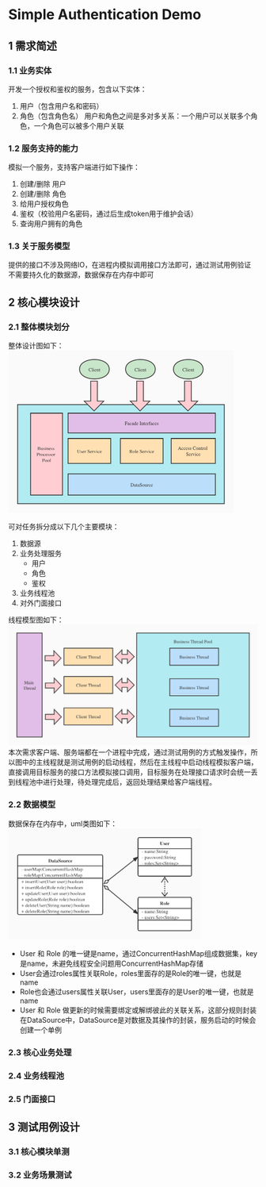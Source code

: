 # Simple Authentication Demo

## 1 需求简述
### 1.1 业务实体
开发一个授权和鉴权的服务，包含以下实体：
1. 用户（包含用户名和密码）
2. 角色（包含角色名）
用户和角色之间是多对多关系：一个用户可以关联多个角色，一个角色可以被多个用户关联

### 1.2 服务支持的能力
模拟一个服务，支持客户端进行如下操作：
1. 创建/删除 用户
2. 创建/删除 角色
3. 给用户授权角色
4. 鉴权（校验用户名密码，通过后生成token用于维护会话）
5. 查询用户拥有的角色

### 1.3 关于服务模型
提供的接口不涉及网络IO，在进程内模拟调用接口方法即可，通过测试用例验证
不需要持久化的数据源，数据保存在内存中即可

## 2 核心模块设计

### 2.1 整体模块划分
整体设计图如下：
<img src="image/model_diagram.jpg" alt="SendDataBySocket" style="zoom:50%;" />

可对任务拆分成以下几个主要模块：
1. 数据源
2. 业务处理服务
   - 用户
   - 角色
   - 鉴权
3. 业务线程池
4. 对外门面接口

线程模型图如下：
<img src="image/thread_model.jpg" alt="SendDataBySocket" style="zoom:50%;" />
本次需求客户端、服务端都在一个进程中完成，通过测试用例的方式触发操作，所以图中的主线程就是测试用例的启动线程，然后在主线程中启动线程模拟客户端，直接调用目标服务的接口方法模拟接口调用，目标服务在处理接口请求时会统一丢到线程池中进行处理，待处理完成后，返回处理结果给客户端线程。

### 2.2 数据模型
数据保存在内存中，uml类图如下：
<img src="image/datasource_uml.jpg" alt="SendDataBySocket" style="zoom:50%;" />
- User 和 Role 的唯一键是name，通过ConcurrentHashMap组成数据集，key是name，未避免线程安全问题用ConcurrentHashMap存储
- User会通过roles属性关联Role，roles里面存的是Role的唯一键，也就是name
- Role也会通过users属性关联User，users里面存的是User的唯一键，也就是name
- User 和 Role 做更新的时候需要绑定或解绑彼此的关联关系，这部分规则封装在DataSource中，DataSource是对数据及其操作的封装，服务启动的时候会创建一个单例

### 2.3 核心业务处理


### 2.4 业务线程池


### 2.5 门面接口


## 3 测试用例设计

### 3.1 核心模块单测



### 3.2 业务场景测试




















